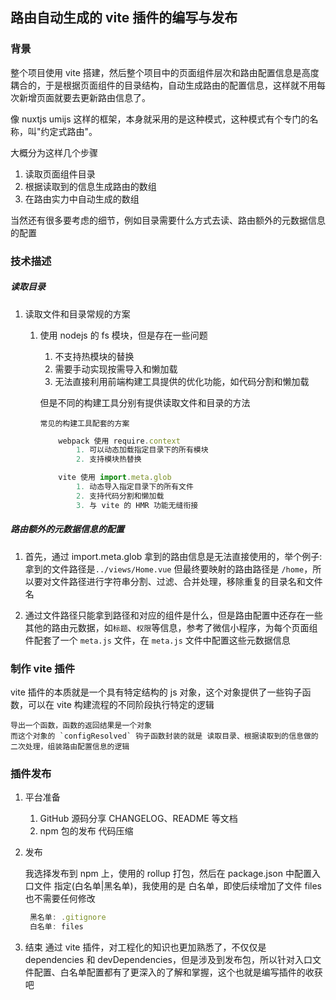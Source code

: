 ## 路由自动生成的 vite 插件的编写与发布

### 背景

整个项目使用 vite 搭建，然后整个项目中的页面组件层次和路由配置信息是高度耦合的，于是根据页面组件的目录结构，自动生成路由的配置信息，这样就不用每次新增页面就要去更新路由信息了。

像 nuxtjs umijs 这样的框架，本身就采用的是这种模式，这种模式有个专门的名称，叫"约定式路由"。

大概分为这样几个步骤

1. 读取页面组件目录
2. 根据读取到的信息生成路由的数组
3. 在路由实力中自动生成的数组

当然还有很多要考虑的细节，例如目录需要什么方式去读、路由额外的元数据信息的配置

### 技术描述

##### 读取目录

1. 读取文件和目录常规的方案

   1. 使用 nodejs 的 fs 模块，但是存在一些问题

      1. 不支持热模块的替换
      2. 需要手动实现按需导入和懒加载
      3. 无法直接利用前端构建工具提供的优化功能，如代码分割和懒加载

      但是不同的构建工具分别有提供读取文件和目录的方法

      `常见的构建工具配套的方案`

      ```js
          webpack 使用 require.context
              1. 可以动态加载指定目录下的所有模块
              2. 支持模块热替换

          vite 使用 import.meta.glob
              1. 动态导入指定目录下的所有文件
              2. 支持代码分割和懒加载
              3. 与 vite 的 HMR 功能无缝衔接
      ```

##### 路由额外的元数据信息的配置

1. 首先，通过 import.meta.glob 拿到的路由信息是无法直接使用的，举个例子: 拿到的文件路径是`../views/Home.vue` 但最终要映射的路由路径是 `/home`，所以要对文件路径进行字符串分割、过滤、合并处理，移除重复的目录名和文件名

2. 通过文件路径只能拿到路径和对应的组件是什么，但是路由配置中还存在一些其他的路由元数据，如`标题`、`权限`等信息，参考了微信小程序，为每个页面组件配套了一个 `meta.js` 文件，在 `meta.js` 文件中配置这些元数据信息

### 制作 vite 插件

vite 插件的本质就是一个具有特定结构的 js 对象，这个对象提供了一些钩子函数，可以在 vite 构建流程的不同阶段执行特定的逻辑

```text
导出一个函数，函数的返回结果是一个对象
而这个对象的 `configResolved` 钩子函数封装的就是 读取目录、根据读取到的信息做的二次处理，组装路由配置信息的逻辑
```

### 插件发布

1. 平台准备

   1. GitHub 源码分享
      CHANGELOG、README 等文档
   2. npm 包的发布
      代码压缩

2. 发布

   我选择发布到 npm 上，使用的 rollup 打包，然后在 package.json 中配置入口文件 指定(白名单|黑名单)，我使用的是 白名单，即使后续增加了文件 files 也不需要任何修改

   ```js
    黑名单: .gitignore
    白名单: files
   ```

3. 结束
   通过 vite 插件，对工程化的知识也更加熟悉了，不仅仅是 dependencies 和 devDependencies，但是涉及到发布包，所以针对入口文件配置、白名单配置都有了更深入的了解和掌握，这个也就是编写插件的收获吧
